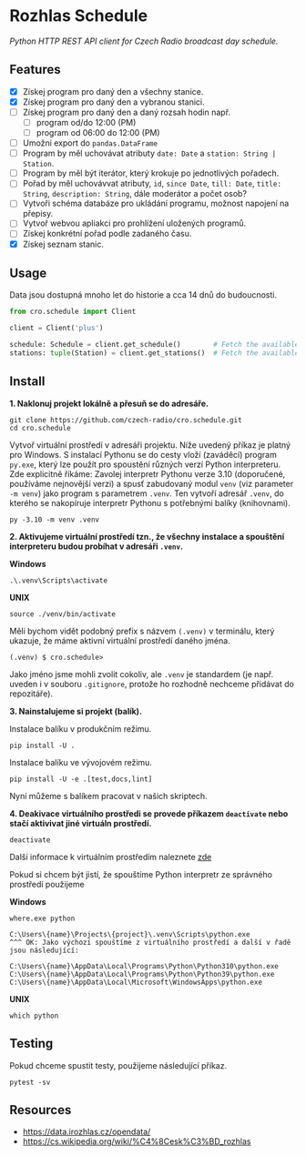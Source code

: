 # Rozhlas Schedule

_Python HTTP REST API client for Czech Radio broadcast day schedule._

## Features

- [x] Získej program pro daný den a všechny stanice.
- [x] Získej program pro daný den a vybranou stanici.
- [ ] Získej program pro daný den a daný rozsah hodin např.
  - [ ] program od/do 12:00 (PM)
  - [ ] program od 06:00 do 12:00 (PM)
- [ ] Umožni export do `pandas.DataFrame`
- [ ] Program by měl uchovávat atributy `date: Date` a `station: String | Station`.
- [ ] Program by měl být iterátor, který krokuje po jednotlivých pořadech.
- [ ] Pořad by měl uchovávvat atributy, `id`, `since Date`, `till: Date`, `title: String`, `description: String`, dále moderátor a počet osob?
- [ ] Vytvoři schéma databáze pro ukládání programu, možnost napojení na přepisy.
- [ ] Vytvoř webvou apliakci pro prohlížení uložených programů.
- [ ] Získej konkrétní pořad podle zadaného času.
- [x] Získej seznam stanic.

## Usage

Data jsou dostupná mnoho let do historie a cca 14 dnů do budoucnosti.

```python
from cro.schedule import Client

client = Client('plus')

schedule: Schedule = client.get_schedule()        # Fetch the available schedule for current date.
stations: tuple(Station) = client.get_stations()  # Fetch the available stations.
```

## Install

__1. Naklonuj projekt lokálně a přesuň se do adresáře.__

    git clone https://github.com/czech-radio/cro.schedule.git
    cd cro.schedule

Vytvoř virtuální prostředí v adresáři projektu. Níže uvedený příkaz je platný pro Windows. S instalací Pythonu se do cesty vloží (zaváděcí) program `py.exe`, který lze použít pro spoustění různých verzí Python interpreteru. Zde explicitně říkáme: Zavolej interpretr Pythonu verze 3.10 (doporučené, používáme nejnovější verzi) a spusť zabudovaný modul `venv` (viz parameter `-m venv`) jako program s parametrem `.venv`. Ten vytvoří adresář `.venv`, do kterého se nakopíruje interpretr Pythonu s potřebnými balíky (knihovnami).

    py -3.10 -m venv .venv

__2. Aktivujeme virtuální prostředí tzn., že všechny instalace a spouštění interpreteru budou probíhat v adresáři `.venv`.__

__Windows__

    .\.venv\Scripts\activate

__UNIX__

    source ./venv/bin/activate

Měli bychom vidět podobný prefix s názvem `(.venv)` v terminálu, který ukazuje, že máme aktivní virtuální prostředí daného jména.

    (.venv) $ cro.schedule>

Jako jméno jsme mohli zvolit cokoliv, ale `.venv` je standardem (je např. uveden i v souboru `.gitignore`, protože ho rozhodně nechceme přidávat do repozitáře).

__3. Nainstalujeme si projekt (balík).__

Instalace balíku v produkčním režimu.

    pip install -U .

Instalace balíku ve vývojovém režimu.

    pip install -U -e .[test,docs,lint]

Nyní můžeme s balíkem pracovat v našich skriptech.

__4. Deakivace virtuálního prostředi se provede příkazem `deactivate` nebo stačí aktivivat jiné virtuáln prostředí.__

    deactivate

 Další informace k virtuálním prostředím naleznete [zde](https://docs.python.org/3/library/venv.html)

Pokud si chcem být jistí, že spouštíme Python interpretr ze správného prostředí použijeme

__Windows__

    where.exe python

    C:\Users\{name}\Projects\{project}\.venv\Scripts\python.exe
    ^^^ OK: Jako výchozí spouštíme z virtuálního prostředí a další v řadě jsou následující:

    C:\Users\{name}\AppData\Local\Programs\Python\Python310\python.exe
    C:\Users\{name}\AppData\Local\Programs\Python\Python39\python.exe
    C:\Users\{name}\AppData\Local\Microsoft\WindowsApps\python.exe

__UNIX__

    which python

## Testing

Pokud chceme spustit testy, použijeme následující příkaz.

    pytest -sv

## Resources

- https://data.irozhlas.cz/opendata/
- https://cs.wikipedia.org/wiki/%C4%8Cesk%C3%BD_rozhlas
